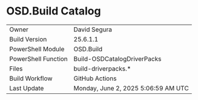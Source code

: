 ﻿# OSD.Build Catalog

| | |
|-|-|
| Owner | David Segura |
| Build Version | 25.6.1.1 |
| PowerShell Module | OSD.Build |
| PowerShell Function | Build-OSDCatalogDriverPacks |
| Files | build-driverpacks.* |
| Build Workflow | GitHub Actions |
| Last Update | Monday, June 2, 2025 5:06:59 AM UTC |
